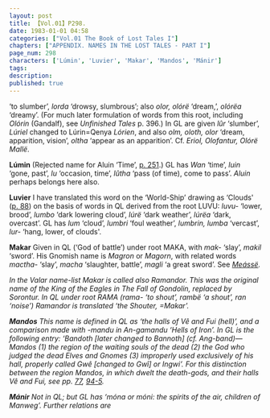 ```yaml
---
layout: post
title: 【Vol.01】P298.
date: 1983-01-01 04:58
categories: ["Vol.01 The Book of Lost Tales I"]
chapters: ["APPENDIX. NAMES IN THE LOST TALES - PART I"]
page_num: 298
characters: ['Lúmin', 'Luvier', 'Makar', 'Mandos', 'Mánir']
tags: 
description: 
published: true
---
```


<p style="text-indent: 0;">
‘to slumber’, <I>lorda</I> ‘drowsy, slumbrous’; also <I>olor, olórë</I> ‘dream,’, <I>olórëa</I> ‘dreamy’. (For much later formulation of words from this root, including <I>Olórin</I> (Gandalf), see <I>Unfinished Tales</I> p. 396.) In GL are given <I>lûr</I> ‘slumber’, <I>Lúriel</I> changed to Lúrin=Qenya <I>Lórien</I>, and also <I>olm, oloth, olor</I> ‘dream, apparition, vision’, <I>oltha</I> ‘appear as an apparition’. Cf. <I>Eriol, Olofantur, Olórë Mallë</I>.
</p>

<B>Lúmin</B>  (Rejected name for Aluin ‘Time’, [p. 251]({{site.baseurl}}/vol01-p251).) GL has <I>Wan</I> ‘time’, <I>luin</I> ‘gone, past’, <I>lu</I> ‘occasion, time’, <I>lûtha</I> ‘pass (of time), come to pass’. <I>Aluin</I> perhaps belongs here also.

<B>Luvier</B>   I have translated this word on the ‘World-Ship’ drawing as ‘Clouds' ([p. 88]({{site.baseurl}}/vol01-p88)) on the basis of words in QL derived from the root LUVU: <I>luvu-</I> ‘lower, brood’, <I>lumbo</I> ‘dark lowering cloud’, <I>lúrë</I> ‘dark weather’, <I>lúrëa</I> ‘dark, overcast’. GL has <I>lum</I> ‘cloud’, <I>lumbri</I> ‘foul weather’, <I>lumbrin, lumba</I> ‘vercast’, <I>lur-</I> ‘hang, lower, of clouds'.

<B>Makar</B>   Given in QL (‘God of battle’) under root MAKA, with <I>mak-</I> ‘slay’, <I>makil</I> ‘sword’. His Gnomish name is <I>Magron</I> or <I>Magorn</I>, with related words <I>mactha-</I> ‘slay’, <I>macha</I> ‘slaughter, battle’, <I>magli</I> ‘a great sword’. See <I>[Meássë]({{site.baseurl}}/characters#Meássë</I>).

In the Valar name-list Makar is called also <I>Ramandor</I>. This was the original name of the King of the Eagles in <I>The Fall of Gondolin</I>, replaced by <I>Sorontur</I>. In QL under root RAMA <I>(rama-</I> ‘to shout’, <I>rambë</I> ‘a shout’, <I>ran</I> ‘noise’) <I>Ramandor</I> is translated ‘the Shouter, =Makar'.

<B>Mandos</B>  This name is defined in QL as ‘the halls of Vê and Fui (hell)’, and a comparison made with <I>-mandu</I> in <I>An-gamandu</I> ‘Hells of Iron’. In GL is the following entry: <I>‘Bandoth</I> [later changed to <I>Bannoth]</I> (cf. <I>Ang-band)—</I>Mandos (1) the region of the waiting souls of the dead (2) the God who judged the dead Elves and Gnomes (3) improperly used exclusively of his hall, properly called G<I>wê</I> [changed to <I>Gwî]</I> or <I>Ingwi’</I>. For this distinction between the region <I>Mandos</I>, in which dwelt the death-gods, and their halls <I>Vê</I> and <I>Fui</I>, see pp. [77]({{site.baseurl}}/vol01-p77), [94-5]({{site.baseurl}}/vol01-p94).

<B>Mánir</B>  Not in QL; but GL has ‘móna or <I>móni:</I> the spirits of the air, children of Manweg’. Further relations are

